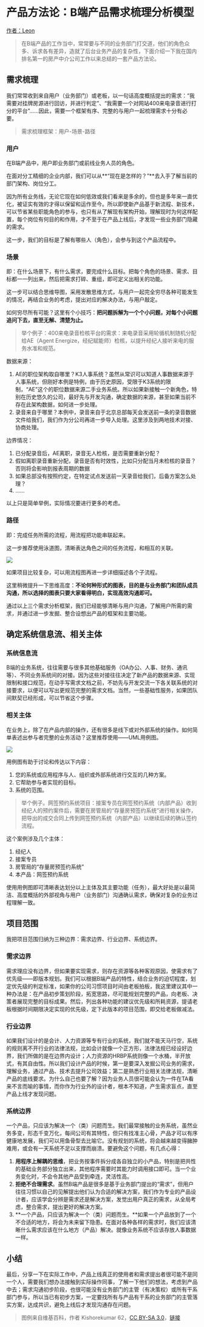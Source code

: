 # 产品方法论：B端产品需求梳理分析模型

[作者：Leon](https://www.woshipm.com/pmd/582416.html)

> 在B端产品的工作当中，常常要与不同的业务部门打交道，他们的角色众多、诉求各有差异，造就了后台业务产品的复杂性，下面介绍一下我在国内排名第一的房产中介公司工作以来总结的一套产品方法论。

## 需求梳理

我们常常收到来自用户（业务部门）或老板，以一句话高度概括提出的需求：“我需要对挂牌房源进行回访，并进行判定”、“我需要一个对网站400来电录音进行打分的平台”……因此，需要一个框架有序、完整的与用户一起梳理需求十分有必要。

> 需求梳理框架：用户-场景-路径

### **用户**

在B端产品中，用户即业务部门或前线业务人员的角色。

在面对分工精细的企业内部，我们可以从**“现在是怎样的？”**去入手了解当前的部门架构、岗位分工。

因为所有业务线，无论它现在如何低效或我们看来是多余的，但也是多年来一直优化，被证实有效的才得以保留和运作至今。所以即使新产品基于新流程、新技术，可以节省某些职能角色的参与，也只有从了解现有架构开始，理解现时为何这样配置，每个岗位有何目的和作用，才不至于在产品上线后，才发现一些业务部门隐藏的需求。

这一步，我们的目标是了解有哪些人（角色），会参与到这个产品流程中。

### **场景**

即：在什么场景下，有什么需求，要完成什么目标。把每个角色的场景、需求、目标都一一列出来，然后把需求打碎、重组，即可定义出相关的功能。

这一步可以结合思维导图，采用发散思维方式，与用户一起完全穷尽各种可能发生的情况，再结合业务的考虑，提出对应的解决办法，与用户敲定。

如何穷尽所有可能？这里有个小技巧：**把问题拆解为一个个小问题，对每个小问题追问下去，直至无解、清楚为止。**

> 举个例子：400来电录音检核平台的需求：来电录音采用轮循机制随机分配给AE（Agent Energize，经纪赋能师）检核，以提升经纪人接听来电的服务水准和规范。

数据来源：

1. AE的职位架构取自哪里？K3人事系统？虽然从常识可以知道人事数据来源于人事系统，但刚好本例是特例，由于历史原因，受限于K3系统的限制，“AE”这个的职位数据来源二手业务系统。所以如果新接触一个新角色，特别在历史悠久的公司，最好先与开发沟通，确定数据的来源，甚至如果当前不存在此架构数据，如何进一步处理。
2. 录音来自于哪里？本例中，录音来自于北京总部每天会发送前一条的录音数据文件给我们，我们作为分公司再进一步导入处理。这里涉及到两地技术对接、协商处理。

边界情况：

1. 已分配录音后，AE离职，录音无人检核，是否需要重新分配？
2. 假如离职录音重新分配，录音是否有时效性，比如只分配当月未检核的录音？否则将会影响到报表周期的数据
3. 如果总部没有按照约定，在特定试点发送前一天录音给我们，后备方案怎么处理？
4. ……

以上只是简单举例，实际情况要进行更多的考虑。

### **路径**

即：完成任务所需的流程，用流程把功能串联起来。

这一步推荐使用泳道图，清晰表达角色之间的任务流程，和相互的关联。

![](src/swimlane-flow-chart.jpg)

如果项目比较复杂，可以用流程图再进一步详细描述各个子流程。

这里稍微提升一下思维高度：**不论何种形式的图表，目的是与业务部门和团队成员沟通，所以选择的图表只要大家看得明白，实现高效沟通即可。**

通过以上三个需求分析框架，我们已经能够清晰与用户沟通，了解用户所需的需求，并通过进一步发掘、整合设想出产品的框架和主要功能。

## 确定系统信息流、相关主体

### **系统信息流**

B端的业务系统，往往需要与很多其他基础服务（OA办公、人事、财务、通讯等）、不同业务系统间的对接。因为这些对接往往决定了新产品的数据来源、实现限制和接口规范，在动手写需求文档之前，不妨先与开发交流一下各关联系统的对接要求，以便可以写出更规范完整的需求文档。当然，一些基础性服务，如果团队间默契已经形成，可以节省这个步骤。

### **相关主体**

在业务上，除了在产品内部的操作，还有很多是线下或对外部系统的操作。如何简单表述出参与者完整的业务活动？这里推荐使用——UML用例图。

![](src/UML.png)


用例图有助于讨论和传达以下内容：

1. 您的系统或应用程序与人、组织或外部系统进行交互的几种方案。
2. 它帮助参与者实现的目标。
3. 系统的范围。

> 举个例子。网签预约系统项目：接案专员在网签预约系统（内部产品）收到经纪人的预约案件后，需要在房管局的“存量房预签约系统”进行相关操作，把导出的成交合同上传到网签预约系统（内部产品）以继续后续的确认签约流程。

这个案例涉及几个主体：

1. 经纪人
2. 接案专员
3. 房管局的“存量房预签约系统”
4. 本产品：网签预约系统

使用用例图即可清晰表达划分以上主体及其主要功能（任务），最大好处是以最简洁、高度概括的外部视角与用户（业务部门）沟通确认需求，确保对复杂的业务过程理解一致。

## 项目范围

我把项目范围归纳为三种边界：需求边界、行业边界、系统边界。

### **需求边界**

需求理应没有边界，但如果要实现需求，则存在资源等各种客观原因，使需求有了优先级——即版本规划。我们可以根据B端产品的特性，结合业务的迫切程度，划定优先级的判定标准，如果你的公司习惯项目时间由老板拍板，我这里建议其中一种办法是：在产品初步策划阶段，拓宽思路，尽可能规划完整的产品，向老板、决策者展现完整的目标成果。然后，列出各种功能的建议优先级和所耗资源，提请老板根据时间期限决定实现的优先级，定下此版本的项目范围，即交给老板做减法。

### **行业边界**

如果我们设计的是会计、人力资源等专有行业的系统，我们就不能天马行空，系统的规则离不开行业的法律法规，比如会计就像一个正方形，法律法规已经设好边界，我们所做的是在边界内设计；人力资源的HRBP系统则像一个水桶，半开放式，有其自由性。所以我们设计产品的时候，第一是要深入发掘公司业务的需求，理解业务，通过产品、技术去提升公司效益；第二是熟悉行业相关法律法规，清晰产品的底线要求。为什么自己也要了解？因为业务人员很可能会认为一件在TA看来不言而喻的事情，而你作为行业外的设计者，根本不知道，产生需求盲点，直至产品上线才发现问题。

### **系统边界**

一个产品，只应该为解决一个（类）问题而生。我们最常接触的业务系统，虽然业务多变，形态千变万化，每间公司有其特性，但只有找准主心骨，产品才可以有序健康地发展，我们可以用鱼骨型去比喻它。没有规划的系统，将会越来越变得臃肿难用，或会有一天系统不足以支撑而崩溃。要避免这个问题，有几点心得：

1. **用程序上解耦的思维**，把业务按事件拆分成各自独立的小产品，特别是把共性的基础业务部分独立出来，其他程序需要时其能力时调用接口即可。当一个业务变化时，不会令其他产品受到牵连，灵活性高。
2. **拒绝不合理需求**。虽然B端产品是很多是基于业务部门提出的“需求”，但用户往往习惯以自己的见解提出他们认为合适的解决方案，我们作为专业的产品设计者，应该学会分辨是需求还是解决方案，发觉出用户真正的需求，从全局考虑，整合需求，提出更好的解决方案。
3. **一个产品，只应该为解决一个（类）问题而生。**如果一个产品放到了一个不合适的地方，将会为未来留下隐患。在面对各种各样的需求时，我们应该清晰什么需求应该在什么地方（产品）解决。就像业务系统不应该存放人事数据一样。

## 小结

最后，分享一下在实际工作中，产品上线真正的使用者和需求提出者很可能不是同一个人，需要我们想办法接触到实际操作同事，了解一下他们的想法，考虑到产品中去；需求沟通初步阶段，也很可能没有业务部门的主管（有决策权）或所有干系部门参与，所以当已有初步方案，一定要找所有与产品有干系的业务部门的主管落实方案，达成共识，避免上线后才发现沟通存在问题。


> 图例来自维基百科，作者 Kishorekumar 62，<a href="https://creativecommons.org/licenses/by-sa/3.0" title="Creative Commons Attribution-Share Alike 3.0">CC BY-SA 3.0</a>，<a href="https://commons.wikimedia.org/w/index.php?curid=7880320">链接</a>

